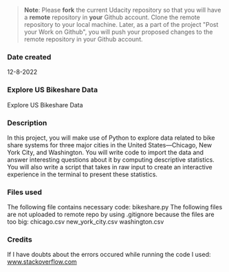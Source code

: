 >**Note**: Please **fork** the current Udacity repository so that you will have a **remote** repository in **your** Github account. Clone the remote repository to your local machine. Later, as a part of the project "Post your Work on Github", you will push your proposed changes to the remote repository in your Github account.

### Date created
12-8-2022

### Explore US Bikeshare Data
Explore US Bikeshare Data

### Description
In this project, you will make use of Python to explore data related to bike share systems for three major cities in the United States—Chicago, New York City, and Washington. You will write code to import the data and answer interesting questions about it by computing descriptive statistics. You will also write a script that takes in raw input to create an interactive experience in the terminal to present these statistics.

### Files used
The following file contains necessary code:
bikeshare.py
The following files are not uploaded to remote repo by using .gitignore because the files are too big:
chicago.csv
new_york_city.csv
washington.csv


### Credits
If I have doubts about the errors occured while running the code I used: www.stackoverflow.com

